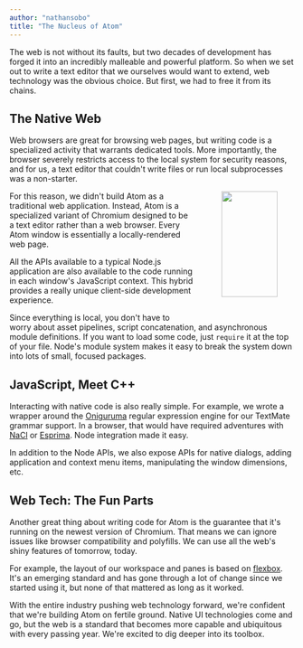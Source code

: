 ```yaml
---
author: "nathansobo"
title: "The Nucleus of Atom"
---
```


The web is not without its faults, but two decades of development has forged it into an incredibly malleable and powerful platform. So when we set out to write a text editor that we ourselves would want to extend, web technology was the obvious choice. But first, we had to free it from its chains.

<!--more-->

## The Native Web

Web browsers are great for browsing web pages, but writing code is a specialized activity that warrants dedicated tools. More importantly, the browser severely restricts access to the local system for security reasons, and for us, a text editor that couldn't write files or run local subprocesses was a non-starter.

<div style="float: right; padding: 0 30px 30px 50px;">
  <img src="/assets/images/posts/under-the-hood.gif" width="99" height="187" style="display: block;"/>
</div>

For this reason, we didn't build Atom as a traditional web application. Instead, Atom is a specialized variant of Chromium designed to be a text editor rather than a web browser. Every Atom window is essentially a locally-rendered web page.

All the APIs available to a typical Node.js application are also available to the code running in each window's JavaScript context. This hybrid provides a really unique client-side development experience.

Since everything is local, you don't have to worry about asset pipelines, script concatenation, and asynchronous module definitions. If you want to load some code, just `require` it at the top of your file. Node's module system makes it easy to break the system down into lots of small, focused packages.

## JavaScript, Meet C++

Interacting with native code is also really simple. For example, we wrote a wrapper around the [Oniguruma](http://en.wikipedia.org/wiki/Oniguruma) regular expression engine for our TextMate grammar support. In a browser, that would have required adventures with [NaCl](https://developers.google.com/native-client/dev) or [Esprima](http://esprima.org/). Node integration made it easy.

In addition to the Node APIs, we also expose APIs for native dialogs, adding application and context menu items, manipulating the window dimensions, etc.

## Web Tech: The Fun Parts

Another great thing about writing code for Atom is the guarantee that it's running on the newest version of Chromium. That means we can ignore issues like browser compatibility and polyfills. We can use all the web's shiny features of tomorrow, today.


For example, the layout of our workspace and panes is based on [flexbox](http://css-tricks.com/snippets/css/a-guide-to-flexbox). It's an emerging standard and has gone through a lot of change since we started using it, but none of that mattered as long as it worked.

With the entire industry pushing web technology forward, we're confident that we're building Atom on fertile ground. Native UI technologies come and go, but the web is a standard that becomes more capable and ubiquitous with every passing year. We're excited to dig deeper into its toolbox.
